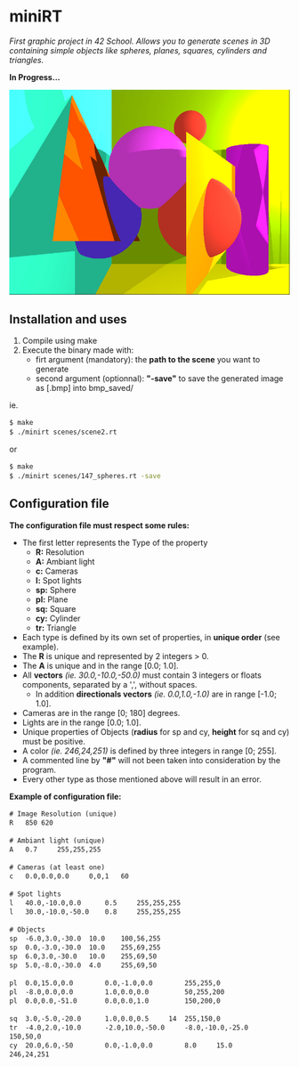 # miniRT
*First graphic project in 42 School. Allows you to generate scenes in 3D containing simple objects like spheres, planes, squares, cylinders and triangles.*

**In Progress...**

![Screenshot](/bmp_saved/sample.jpg) 

## Installation and uses
1. Compile using make
2. Execute the binary made with:
	* firt argument (mandatory): the **path to the scene** you want to generate
	* second argument (optionnal): **"-save"** to save the generated image as [.bmp] into bmp_saved/

ie.
```sh
$ make
$ ./minirt scenes/scene2.rt
```
or
```sh
$ make
$ ./minirt scenes/147_spheres.rt -save
```
## Configuration file
**The configuration file must respect some rules:**
* The first letter represents the Type of the property
	* **R:** Resolution
	* **A:** Ambiant light
	* **c:** Cameras
	* **l:** Spot lights
	* **sp:** Sphere
	* **pl:** Plane
	* **sq:** Square
	* **cy:** Cylinder
	* **tr:** Triangle
* Each type is defined by its own set of properties, in **unique order** (see example).
* The **R** is unique and represented by 2 integers > 0.
* The **A** is unique and in the range [0.0; 1.0].
* All **vectors** *(ie. 30.0,-10.0,-50.0)* must contain 3 integers or floats components, separated by a ',', without spaces.
	* In addition **directionals vectors** *(ie. 0.0,1.0,-1.0)* are in range [-1.0; 1.0].
* Cameras are in the range [0; 180] degrees.
* Lights are in the range [0.0; 1.0].
* Unique properties of Objects (**radius** for sp and cy, **height** for sq and cy) must be positive.
* A color *(ie. 246,24,251)* is defined by three integers in range [0; 255].
* A commented line by **"#"** will not been taken into consideration by the program.
* Every other type as those mentioned above will result in an error.


**Example of configuration file:**
```
# Image Resolution (unique)
R	850	620

# Ambiant light (unique)
A	0.7		255,255,255

# Cameras (at least one)
c	0.0,0.0,0.0		0,0,1	60

# Spot lights
l	40.0,-10.0,0.0		0.5		255,255,255
l	30.0,-10.0,-50.0	0.8		255,255,255

# Objects
sp	-6.0,3.0,-30.0	10.0	100,56,255
sp	0.0,-3.0,-30.0	10.0	255,69,255
sp	6.0,3.0,-30.0	10.0	255,69,50
sp	5.0,-8.0,-30.0	4.0		255,69,50

pl	0.0,15.0,0.0		0.0,-1.0,0.0		255,255,0
pl	-8.0,0.0,0.0		1.0,0.0,0.0			50,255,200
pl	0.0,0.0,-51.0		0.0,0.0,1.0			150,200,0

sq	3.0,-5.0,-20.0		1.0,0.0,0.5		14	255,150,0
tr	-4.0,2.0,-10.0		-2.0,10.0,-50.0		-8.0,-10.0,-25.0	150,50,0
cy	20.0,6.0,-50		0.0,-1.0,0.0		8.0		15.0		246,24,251
```